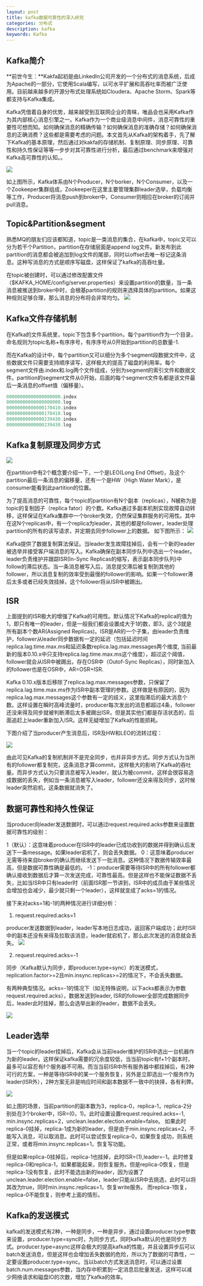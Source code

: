 ```yaml
---
layout: post
title: kafka数据可靠性的深入研究
categories: 分布式
description: kafka
keywords: Kafka
---
```


## Kafka简介

**前世今生：**Kakfa起初是由LinkedIn公司开发的一个分布式的消息系统，后成为Apache的一部分，它使用Scala编写，以可水平扩展和高吞吐率而被广泛使用。目前越来越多的开源分布式处理系统如Cloudera、Apache Storm、Spark等都支持与Kafka集成。

Kafka凭借着自身的优势，越来越受到互联网企业的青睐，唯品会也采用Kafka作为其内部核心消息引擎之一。Kafka作为一个商业级消息中间件，消息可靠性的重要性可想而知。如何确保消息的精确传输？如何确保消息的准确存储？如何确保消息的正确消费？这些都是需要考虑的问题。本文首先从Kafka的架构着手，先了解下Kafka的基本原理，然后通过对kakfa的存储机制、复制原理、同步原理、可靠性和持久性保证等等一步步对其可靠性进行分析，最后通过benchmark来增强对Kafka高可靠性的认知。。

![](/images/kafka.png)

如上图所示，Kafka体系由N个Producer，N个borker，N个Consumer，以及一个Zookeeper集群组成，Zookeeper在这里主要管理集群leader选举，负载均衡等工作，Producer将消息push到broker中，Consumer则相应在broker的订阅并pull消息。

## Topic&Partition&segment
熟悉MQ的朋友们应该都知道，topic是一类消息的集合，在kafka中，topic又可以分为若干个Partition，partition在存储层面是append log文件。新发布到此partition的消息都会被追加到log文件的尾部，同时以offset去唯一标记这条消息。这种写消息的方式是顺序写磁盘，这样保证了kafka的高吞吐量。

在topic被创建时，可以通过修改配置文件（$KAFKA_HOME/config/server.properties）来设置partition的数量，当一条消息被推送到broker中时，会根基partition的规则来选择具体的partition。如果这种规则足够合理，那么消息的分布将会非常均匀。
![](/images/kafka1.png)

## Kafka文件存储机制
在Kafka的文件系统里，topic下包含多个partition，每个partition作为一个目录，命名规则为topic名称+有序序号，有序序号从0开始到partition的总数量-1.

而在Kafka的设计中，每个partition又可以细分为多个segment段数据文件中，这些数据文件只需要支持顺序读写，这样极大的提高了磁盘的利用率。每个segment文件由.index和.log两个文件组成，分别为segment的索引文件和数据文件。partition的segment文件从0开始，后面的每个segment文件名都是该文件最后一条消息的offset值（偏移量）。


```java
00000000000000000000.index
00000000000000000000.log
00000000000000170410.index
00000000000000170410.log
00000000000000239430.index
00000000000000239430.log
```


## Kafka复制原理及同步方式
![](/images/kafka2.png)

在partition中有2个概念要介绍一下，一个是LEO(Long End Offset)，及这个partition最后一条消息的偏移量，还有一个是HW（High Water Mark），是consumer能看到此partition的位置。

为了提高消息的可靠性，每个topic的partition有N个副本（replicas），N被称为是topic的复制因子（replica fator）的个数。Kafka通过多副本机制实现故障自动转移，这样保证在Kafka集群中一个broker失效，仍然保证集群服务的可用性。其中在这N个replicas中，有一个replica为leader，其他的都是follower，leader处理partition的所有的读写请求，并定期去同步follower上的数据。
如下图所示：
![](/images/kafka3.png)

Kafka提供了数据复制算法保证。当leader发生故障挂掉后，会有一个新的leader被选举并接受客户端消息的写入。Kafka确保在副本同步队列中选出一个leader。leader负责维护并跟踪ISR(In-Sync Replicas的缩写，表示副本同步队列)中follow的滞后状态。当一条消息被写入后，消息提交滞后被复制到其他的follower，所以消息复制的效率受到最慢的follower的影响。如果一个follower滞后太多或者已经失效挂掉，这个follower将从ISR中被踢出。

## ISR
上面提到的ISR极大的增强了Kafka的可用性。默认情况下Kafka的replica的值为1，即只有唯一的leader，但是一般我们都会设置成大于1的数，即3，这个3就是所有副本个数AR(Assigned Replicas)。ISR是AR的一个子集，由leader负责维护，follower从leader同步数据有一定的延迟（包括延迟时间replica.lag.time.max.ms和延迟条数replica.lag.max.messages两个维度, 当前最新的版本0.10.x中只支持replica.lag.time.max.ms这个维度），超过这个阈值，follower就会从ISR中被踢出，存在OSR中（Outof-Sync Replicas），同时新加入的follower也是在OSR中，AR=OSR+ISR.

Kafka 0.10.x版本后移除了replica.lag.max.messages参数，只保留了replica.lag.time.max.ms作为ISR中副本管理的参数。这样做是有原因的，因为replica.lag.max.messages这个参数有一定的歧义，这里指滞后的最大消息个数。这样设置在瞬时高峰流量时，producer每次发出的消息都超过4条，follower还没来得及同步就被判断滞后太多被踢出ISR，但是其实他们都是存活状态的，后面追赶上leader重新加入ISR。这样无疑增加了Kafka的性能损耗。


下图介绍了当producer产生消息后，ISR及HW和LEO的流转过程：

![](/images/kafka4.png)

由此可见Kafka的复制机制并不是完全同步，也并非异步方式。同步方式认为当所有的follower都复制完，这条消息才算commit，这样极大的影响了Kafka的吞吐量。而异步方式认为只要消息被写入leader，就认为被commit，这样会很容易造成数据的丢失，例如当一条消息被写入leader，follower还没来得及同步，这时候leader突然宕机，这条数据就消失了。

##  数据可靠性和持久性保证
当producer向leader发送数据时，可以通过request.required.acks参数来设置数据可靠性的级别：

1（默认）：这意味着producer在ISR中的leader已成功收到的数据并得到确认后发送下一条message。如果leader宕机了，则会丢失数据。
0：这意味着producer无需等待来自broker的确认而继续发送下一批消息。这种情况下数据传输效率最高，但是数据可靠性确是最低的。
-1：producer需要等待ISR中的所有follower都确认接收到数据后才算一次发送完成，可靠性最高。但是这样也不能保证数据不丢失，比如当ISR中只有leader时（前面ISR那一节讲到，ISR中的成员由于某些情况会增加也会减少，最少就只剩一个leader），这样就变成了acks=1的情况。

接下来对acks=1和-1的两种情况进行详细分析：

1. request.required.acks=1

producer发送数据到leader，leader写本地日志成功，返回客户端成功；此时ISR中的副本还没有来得及拉取该消息，leader就宕机了，那么此次发送的消息就会丢失。
![](/images/kafka5.png)

2. request.required.acks=-1

同步（Kafka默认为同步，即producer.type=sync）的发送模式，replication.factor>=2且min.insync.replicas>=2的情况下，不会丢失数据。

有两种典型情况。acks=-1的情况下（如无特殊说明，以下acks都表示为参数request.required.acks），数据发送到leader, ISR的follower全部完成数据同步后，leader此时挂掉，那么会选举出新的leader，数据不会丢失。

![](/images/kafka6.png)

## Leader选举
当一个topic的leader挂掉后，Kafka会从当前leader维护的ISR中选出一台机器作为新的leader。这样保证kafka需要的冗余度较低，当当前topic有f+1个副本时，最多可以容忍有f个服务器不可用。而当当前ISR中所有服务器中都挂掉后，有2种可行的方案，一种是等待ISR中的某一个服务恢复，另外是立即选出一个服务作为leader(ISR外），2种方案无非是响应时间和副本数据不一致中的抉择，各有利弊。

![](/images/kafka7.png)

如上图的场景，当前partition的副本数为3，replica-0，replica-1，replica-2分别处在3个broker中，ISR=(0，1)。此时设置设置request.required.acks=-1, min.insync.replicas=2，unclean.leader.election.enable=false。
如果此时replica-0挂掉，replica-1成为新的leader，但是由于min.insync.replicas=2，不能写入消息，可以取消息。此时可以尝试恢复replica-0，如果恢复成功，则系统正常，或者将min.insync.replicas=1，恢复写功能。

但是如果replica-0挂掉后，replica-1也挂掉，此时ISR=(1),leader=-1。此时修复replica-0和replica-1，如果都能起来，则恢复服务。但是replica-0恢复，但是replica-1没有恢复，此时不能选出新的leader，因为设置了unclean.leader.election.enable=false，leader只能从ISR中去挑选，此时可以将其改为true，同时min.insync.replicas=1，恢复write服务。
而replica-1恢复，replica-0不能恢复，则参考上面的情形。

## Kafka的发送模式

kafka的发送模式有2种，一种是同步，一种是异步，通过设置producer.type参数来设置，producer.type=sync时，为同步方式，同时kafka默认的也是同步方式。producer.type=async这样会极大的提高kafka的性能，并且设置异步后可以batch发送消息，但是这样也会增加丢失数据的危险，所以为了数据的可靠性，一定要设置producer.type=sync。当以batch方式发送消息时，可以通过设置batch.num.messages参数，当内存中积累到一定消息后批量发送，这样可以减少网络请求和磁盘IO的次数，增加了kafka的效率。

